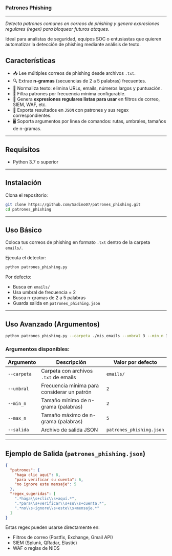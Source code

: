 ### Patrones Phishing
---

*Detecta patrones comunes en correos de phishing y genera expresiones regulares (regex) para bloquear futuros ataques.*

Ideal para analistas de seguridad, equipos SOC o entusiastas que quieren automatizar la detección de phishing mediante análisis de texto.


## Características

- 📥 Lee múltiples correos de phishing desde archivos `.txt`.
- 🔍 Extrae **n-gramas** (secuencias de 2 a 5 palabras) frecuentes.
- 🧹 Normaliza texto: elimina URLs, emails, números largos y puntuación.
- 🧮 Filtra patrones por frecuencia mínima configurable.
- 🧩 Genera **expresiones regulares listas para usar** en filtros de correo, SIEM, WAF, etc.
- 💾 Exporta resultados en `JSON` con patrones y sus regex correspondientes.
- 🖥️ Soporta argumentos por línea de comandos: rutas, umbrales, tamaños de n-gramas.

---

## Requisitos

- Python 3.7 o superior

---

## Instalación

Clona el repositorio:

```bash
git clone https://github.com/Sadino07/patrones_phishing.git
cd patrones_phishing
```

---

## Uso Básico

Coloca tus correos de phishing en formato `.txt` dentro de la carpeta `emails/`.

Ejecuta el detector:

```bash
python patrones_phishing.py
```

Por defecto:
- Busca en `emails/`
- Usa umbral de frecuencia = 2
- Busca n-gramas de 2 a 5 palabras
- Guarda salida en `patrones_phishing.json`

---

## Uso Avanzado (Argumentos)

```bash
python patrones_phishing.py --carpeta ./mis_emails --umbral 3 --min_n 3 --max_n 6 --salida output.json
```

### Argumentos disponibles:

| Argumento       | Descripción                                      | Valor por defecto     |
|-----------------|--------------------------------------------------|------------------------|
| `--carpeta`     | Carpeta con archivos `.txt` de emails           | `emails/`             |
| `--umbral`      | Frecuencia mínima para considerar un patrón     | `2`                   |
| `--min_n`       | Tamaño mínimo de n-grama (palabras)             | `2`                   |
| `--max_n`       | Tamaño máximo de n-grama (palabras)             | `5`                   |
| `--salida`      | Archivo de salida JSON                          | `patrones_phishing.json` |

---

## Ejemplo de Salida (`patrones_phishing.json`)

```json
{
  "patrones": {
    "haga clic aquí": 8,
    "para verificar su cuenta": 6,
    "no ignore este mensaje": 5
  },
  "regex_sugeridas": [
    ".*haga\\s+clic\\s+aquí.*",
    ".*para\\s+verificar\\s+su\\s+cuenta.*",
    ".*no\\s+ignore\\s+este\\s+mensaje.*"
  ]
}
```

Estas regex pueden usarse directamente en:
- Filtros de correo (Postfix, Exchange, Gmail API)
- SIEM (Splunk, QRadar, Elastic)
- WAF o reglas de NIDS